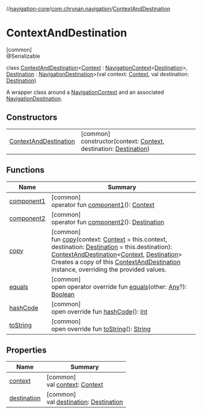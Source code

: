 //[navigation-core](../../../index.md)/[com.chrynan.navigation](../index.md)/[ContextAndDestination](index.md)

# ContextAndDestination

[common]\
@Serializable

class [ContextAndDestination](index.md)&lt;[Context](index.md) : [NavigationContext](../-navigation-context/index.md)&lt;[Destination](index.md)&gt;, [Destination](index.md) : [NavigationDestination](../index.md#1223765350%2FClasslikes%2F-215881696)&gt;(val context: [Context](index.md), val destination: [Destination](index.md))

A wrapper class around a [NavigationContext](../-navigation-context/index.md) and an associated [NavigationDestination](../index.md#1223765350%2FClasslikes%2F-215881696).

## Constructors

| | |
|---|---|
| [ContextAndDestination](-context-and-destination.md) | [common]<br>constructor(context: [Context](index.md), destination: [Destination](index.md)) |

## Functions

| Name | Summary |
|---|---|
| [component1](component1.md) | [common]<br>operator fun [component1](component1.md)(): [Context](index.md) |
| [component2](component2.md) | [common]<br>operator fun [component2](component2.md)(): [Destination](index.md) |
| [copy](copy.md) | [common]<br>fun [copy](copy.md)(context: [Context](index.md) = this.context, destination: [Destination](index.md) = this.destination): [ContextAndDestination](index.md)&lt;[Context](index.md), [Destination](index.md)&gt;<br>Creates a copy of this [ContextAndDestination](index.md) instance, overriding the provided values. |
| [equals](equals.md) | [common]<br>open operator override fun [equals](equals.md)(other: [Any](https://kotlinlang.org/api/latest/jvm/stdlib/kotlin/-any/index.html)?): [Boolean](https://kotlinlang.org/api/latest/jvm/stdlib/kotlin/-boolean/index.html) |
| [hashCode](hash-code.md) | [common]<br>open override fun [hashCode](hash-code.md)(): [Int](https://kotlinlang.org/api/latest/jvm/stdlib/kotlin/-int/index.html) |
| [toString](to-string.md) | [common]<br>open override fun [toString](to-string.md)(): [String](https://kotlinlang.org/api/latest/jvm/stdlib/kotlin/-string/index.html) |

## Properties

| Name | Summary |
|---|---|
| [context](context.md) | [common]<br>val [context](context.md): [Context](index.md) |
| [destination](destination.md) | [common]<br>val [destination](destination.md): [Destination](index.md) |
